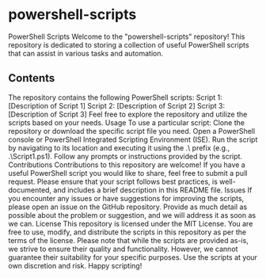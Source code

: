 # powershell-scripts
 PowerShell Scripts Welcome to the "powershell-scripts" repository! This repository is dedicated to storing a collection of useful PowerShell scripts that can assist in various tasks and automation.
 ## Contents 
 The repository contains the following PowerShell scripts:  Script 1: [Description of Script 1]  Script 2: [Description of Script 2]  Script 3: [Description of Script 3]  Feel free to explore the repository and utilize the scripts based on your needs.  Usage To use a particular script:  Clone the repository or download the specific script file you need.  Open a PowerShell console or PowerShell Integrated Scripting Environment (ISE).  Run the script by navigating to its location and executing it using the .\ prefix (e.g., .\Script1.ps1).  Follow any prompts or instructions provided by the script.  Contributions Contributions to this repository are welcome! If you have a useful PowerShell script you would like to share, feel free to submit a pull request. Please ensure that your script follows best practices, is well-documented, and includes a brief description in this README file.  Issues If you encounter any issues or have suggestions for improving the scripts, please open an issue on the GitHub repository. Provide as much detail as possible about the problem or suggestion, and we will address it as soon as we can.  License This repository is licensed under the MIT License. You are free to use, modify, and distribute the scripts in this repository as per the terms of the license.  Please note that while the scripts are provided as-is, we strive to ensure their quality and functionality. However, we cannot guarantee their suitability for your specific purposes. Use the scripts at your own discretion and risk.  Happy scripting!

